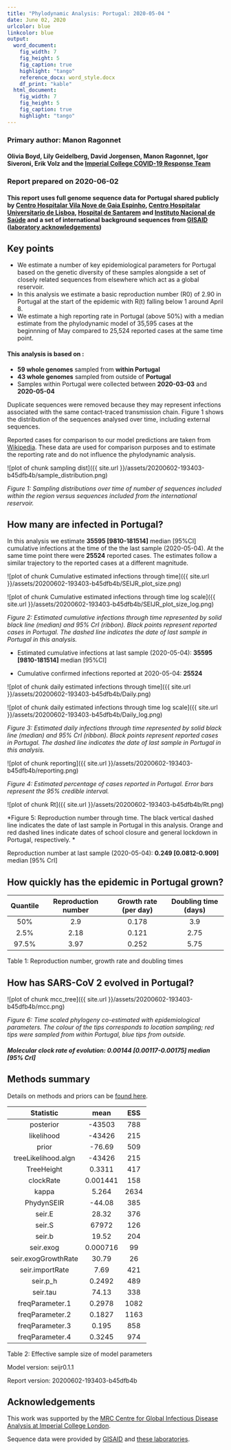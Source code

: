 ```yaml
---
title: "Phylodynamic Analysis: Portugal: 2020-05-04 "
date: June 02, 2020
urlcolor: blue
linkcolor: blue
output:
  word_document:
    fig_width: 7
    fig_height: 5
    fig_caption: true
    highlight: "tango"
    reference_docx: word_style.docx
    df_print: "kable"
  html_document:
    fig_width: 7
    fig_height: 5
    fig_caption: true
    highlight: "tango"
---
```






### Primary author: Manon Ragonnet

#### Olivia Boyd, Lily Geidelberg, David Jorgensen, Manon Ragonnet, Igor Siveroni, Erik Volz and the [Imperial College COVID-19 Response Team](http://sarscov2phylodynamics.org/about/)

### Report prepared on 2020-06-02
#### This report uses full genome sequence data for Portugal shared publicly by [Centro Hospitalar Vila Nove de Gaia Espinho](https://www.chvng.pt/),  [Centro Hospitalar Universitario de Lisboa](https://www.chvng.pt/),   [Hospital de Santarem](https://www.hds.min-saude.pt/) and [Instituto Nacional de Saúde](http://www2.insa.pt/) and a set of international background sequences from [GISAID](http://www.epicov.org) ([laboratory acknowledgements](http://whoinfectedwhom.org/gisaid_cov2020_acknowledgement_table.xls))


## Key points
* We estimate a number of key epidemiological parameters for Portugal based on the genetic diversity of these samples alongside a set of closely related sequences from elsewhere which act as a global reservoir.
* In this analysis we estimate a basic reproduction number (R0) of 2.90 in Portugal at the start of the epidemic with R(t) falling below 1 around April 8.
* We estimate a high reporting rate in Portugal (above 50%) with a median estimate from the phylodynamic model of 35,595 cases at the beginnning of May compared to 25,524 reported cases at the same time point.





#### This analysis is based on : 
  
* **59 whole genomes** sampled from **within Portugal**
* **43 whole genomes** sampled from outside of **Portugal**
* Samples within Portugal were collected between **2020-03-03** and **2020-05-04**


Duplicate sequences were removed because they may represent infections associated with the same contact-traced transmission chain. Figure 1 shows the distribution of  the sequences analysed over time, including external sequences. 

Reported cases for comparison to our model predictions are taken from [Wikipedia](https://en.wikipedia.org/wiki/COVID-19_pandemic_in_Portugal). These data are used for comparison purposes and to estimate the reporting rate and do not influence the phylodynamic analysis.


![plot of chunk sampling dist]({{ site.url }}/assets/20200602-193403-b45dfb4b/sample_distribution.png)

*Figure 1: Sampling distributions over time of number of sequences included within the region versus sequences included from the international reservoir.*


## How many are infected in Portugal?
In this  analysis we estimate **35595 [9810-181514]** median [95%CI] cumulative infections at the time of the the last sample (2020-05-04). At the same time point there were **25524** reported cases. The estimates follow a similar trajectory to the reported cases at a different magnitude. 



![plot of chunk Cumulative estimated infections through time]({{ site.url }}/assets/20200602-193403-b45dfb4b/SEIJR_plot_size.png)


![plot of chunk Cumulative estimated infections through time log scale]({{ site.url }}/assets/20200602-193403-b45dfb4b/SEIJR_plot_size_log.png)


*Figure 2: Estimated cumulative infections through time represented by solid black line (median) and 95% CrI (ribbon). Black points represent reported cases in Portugal. The dashed line indicates the date of last sample in Portugal in this analysis.*


* Estimated cumulative infections at last sample (2020-05-04): **35595 [9810-181514]** median [95%CI]

* Cumulative confirmed infections reported at 2020-05-04: **25524**  

<!-- * Cumulative number of active infections at 2020-05-04:   -->



![plot of chunk daily estimated infections through time]({{ site.url }}/assets/20200602-193403-b45dfb4b/Daily.png)


![plot of chunk daily estimated infections through time log scale]({{ site.url }}/assets/20200602-193403-b45dfb4b/Daily_log.png)


*Figure 3: Estimated daily  infections through time represented by solid black line (median) and 95% CrI (ribbon). Black points represent reported cases in Portugal. The dashed line indicates the date of last sample in Portugal in this analysis.*


![plot of chunk reporting]({{ site.url }}/assets/20200602-193403-b45dfb4b/reporting.png)

*Figure 4: Estimated percentage of cases reported in Portugal. Error bars represent the 95% credible interval.*



![plot of chunk Rt]({{ site.url }}/assets/20200602-193403-b45dfb4b/Rt.png)

*Figure 5: Reproduction number through time. The black vertical dashed line indicates the date of last sample in Portugal in this analysis. Orange and red dashed lines indicate dates of school closure and general lockdown in Portugal, respectively. *

Reproduction number at last sample (2020-05-04): **0.249 [0.0812-0.909]** median [95% CrI]


## How quickly has the epidemic in Portugal grown?





| Quantile | Reproduction number | Growth rate (per day) | Doubling time (days) |
|:--------:|:-------------------:|:---------------------:|:--------------------:|
|   50%    |         2.9         |         0.178         |         3.9          |
|   2.5%   |        2.18         |         0.121         |         2.75         |
|  97.5%   |        3.97         |         0.252         |         5.75         |

Table 1: Reproduction number, growth rate and doubling times






## How has SARS-CoV 2 evolved in Portugal?




![plot of chunk mcc_tree]({{ site.url }}/assets/20200602-193403-b45dfb4b/mcc.png)

*Figure 6: Time scaled phylogeny co-estimated with epidemiological parameters. The colour of the tips corresponds to location sampling; red tips were sampled from within Portugal, blue tips from outside.*




##### Molecular clock rate of evolution: **0.00144 [0.00117-0.00175]** median [95% CrI]  






## Methods summary



Details on methods and priors can be [found here](http://whoinfectedwhom.org/seijr0.1.0_methods.pdf).







|      Statistic      |   mean   | ESS  |
|:-------------------:|:--------:|:----:|
|      posterior      |  -43503  | 788  |
|     likelihood      |  -43426  | 215  |
|        prior        |  -76.69  | 509  |
| treeLikelihood.algn |  -43426  | 215  |
|     TreeHeight      |  0.3311  | 417  |
|      clockRate      | 0.001441 | 158  |
|        kappa        |  5.264   | 2634 |
|     PhydynSEIR      |  -44.08  | 385  |
|       seir.E        |  28.32   | 376  |
|       seir.S        |  67972   | 126  |
|       seir.b        |  19.52   | 204  |
|      seir.exog      | 0.000716 |  99  |
| seir.exogGrowthRate |  30.79   |  26  |
|   seir.importRate   |   7.69   | 421  |
|      seir.p_h       |  0.2492  | 489  |
|      seir.tau       |  74.13   | 338  |
|   freqParameter.1   |  0.2978  | 1082 |
|   freqParameter.2   |  0.1827  | 1163 |
|   freqParameter.3   |  0.195   | 858  |
|   freqParameter.4   |  0.3245  | 974  |

Table 2: Effective sample size of model parameters



Model version: seijr0.1.1

Report version: 20200602-193403-b45dfb4b


## Acknowledgements

This work was supported by the [MRC Centre for Global Infectious Disease Analysis at Imperial College London](https://www.imperial.ac.uk/mrc-global-infectious-disease-analysis).

Sequence data were provided by [GISAID](http://www.epicov.org) and [these laboratories](http://whoinfectedwhom.org/gisaid_cov2020_acknowledgement_table.xls).


